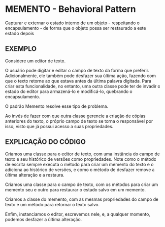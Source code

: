 # MEMENTO - Behavioral Pattern

Capturar e externar o estado interno de um objeto - respeitando o encapsulamento - de forma que o objeto possa ser restaurado a este estado depois

## EXEMPLO

Considere um editor de texto.

O usuário pode digitar e editar o campo de texto da forma que preferir. Adicionalmente, ele também pode desfazer sua última ação, fazendo com que o texto retorne ao que estava antes da última palavra digitada. Para criar esta funcionalidade, no entanto, uma outra classe pode ter de invadir o estado do editor para armazená-lo e modificá-lo, quebrando o encapsulamento.

O padrão Memento resolve esse tipo de problema.

Ao invés de fazer com que outra classe gerencie a criação de cópias anteriores do texto, o próprio campo de texto se torna o responsável por isso, visto que já possui acesso a suas propriedades.

## EXPLICAÇÃO DO CÓDIGO

Criamos uma classe para o editor de texto, com uma instância do campo de texto e seu histórico de versões como propriedades. Note como o método de escrita sempre executa o método para criar um memento do texto e o adiciona ao histórico de versões, e como o método de desfazer remove a última alteração e a restaura.

Criamos uma classe para o campo de texto, com os métodos para criar um memento seu e outro para restaurar o estado salvo em um memento.

Criamos a classe do memento, com as mesmas propriedades do campo de texto e um método para retornar o texto salvo.

Enfim, instanciamos o editor, escrevemos nele, e, a qualquer momento, podemos desfazer a última alteração.